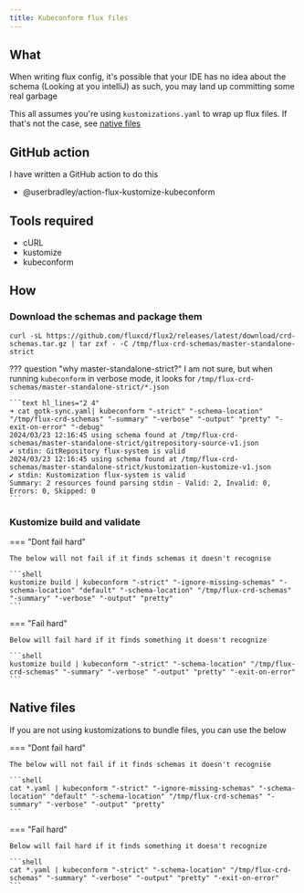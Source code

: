 ```yaml
---
title: Kubeconform flux files
---
```


## What

When writing flux config, it's possible that your IDE has no idea about the schema (Looking at you intelliJ) as such, you
may land up committing some real garbage

This all assumes you're using `kustomizations.yaml` to wrap up flux files. If that's not the case, see [native files](#native-files)

## GitHub action

I have written a GitHub action to do this

* @userbradley/action-flux-kustomize-kubeconform

## Tools required

* cURL
* kustomize
* kubeconform

## How

### Download the schemas and package them

```shell
curl -sL https://github.com/fluxcd/flux2/releases/latest/download/crd-schemas.tar.gz | tar zxf - -C /tmp/flux-crd-schemas/master-standalone-strict
```

??? question "why master-standalone-strict?"
    I am not sure, but when running `kubeconform` in verbose mode, it looks for `/tmp/flux-crd-schemas/master-standalone-strict/*.json`

    ```text hl_lines="2 4"
    ➜ cat gotk-sync.yaml| kubeconform "-strict" "-schema-location" "/tmp/flux-crd-schemas" "-summary" "-verbose" "-output" "pretty" "-exit-on-error" "-debug"
    2024/03/23 12:16:45 using schema found at /tmp/flux-crd-schemas/master-standalone-strict/gitrepository-source-v1.json
    ✔ stdin: GitRepository flux-system is valid
    2024/03/23 12:16:45 using schema found at /tmp/flux-crd-schemas/master-standalone-strict/kustomization-kustomize-v1.json
    ✔ stdin: Kustomization flux-system is valid
    Summary: 2 resources found parsing stdin - Valid: 2, Invalid: 0, Errors: 0, Skipped: 0
    ```

### Kustomize build and validate

=== "Dont fail hard"

    The below will not fail if it finds schemas it doesn't recognise

    ```shell
    kustomize build | kubeconform "-strict" "-ignore-missing-schemas" "-schema-location" "default" "-schema-location" "/tmp/flux-crd-schemas" "-summary" "-verbose" "-output" "pretty"
    ```

=== "Fail hard"


    Below will fail hard if it finds something it doesn't recognize

    ```shell
    kustomize build | kubeconform "-strict" "-schema-location" "/tmp/flux-crd-schemas" "-summary" "-verbose" "-output" "pretty" "-exit-on-error"
    ```

## Native files

If you are not using kustomizations to bundle files, you can use the below

=== "Dont fail hard"

    The below will not fail if it finds schemas it doesn't recognise

    ```shell
    cat *.yaml | kubeconform "-strict" "-ignore-missing-schemas" "-schema-location" "default" "-schema-location" "/tmp/flux-crd-schemas" "-summary" "-verbose" "-output" "pretty"
    ```

=== "Fail hard"


    Below will fail hard if it finds something it doesn't recognize

    ```shell
    cat *.yaml | kubeconform "-strict" "-schema-location" "/tmp/flux-crd-schemas" "-summary" "-verbose" "-output" "pretty" "-exit-on-error"
    ```
